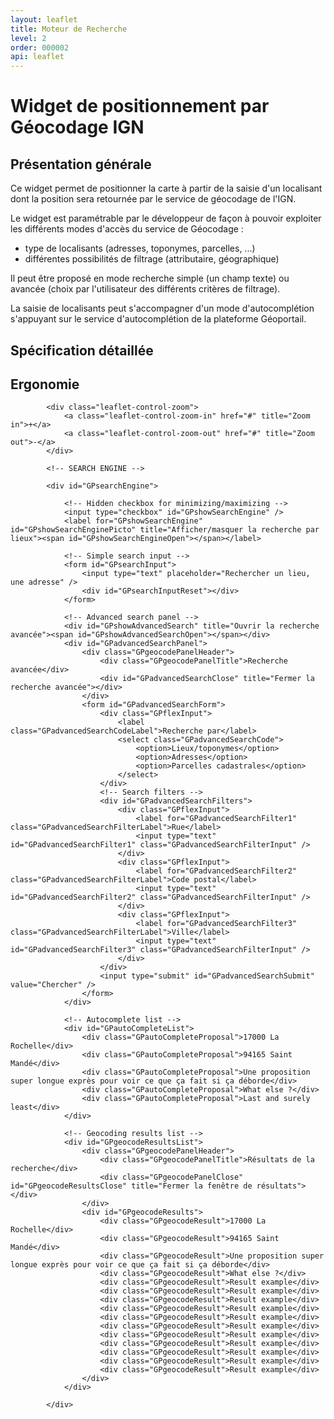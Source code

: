 ```yaml
---
layout: leaflet
title: Moteur de Recherche
level: 2
order: 000002
api: leaflet
---
```


# Widget de positionnement par Géocodage IGN

## Présentation générale

Ce widget permet de positionner la carte à partir de la saisie d'un localisant dont la position sera retournée par le service de géocodage de l'IGN.

Le widget est paramétrable par le développeur de façon à pouvoir exploiter les différents modes d'accès du service de Géocodage :

* type de localisants (adresses, toponymes, parcelles, ...)
* différentes possibilités de filtrage (attributaire, géographique)

Il peut être proposé en mode recherche simple (un champ texte) ou avancée (choix par l'utilisateur des différents critères de filtrage).

La saisie de localisants peut s'accompagner d'un mode d'autocomplétion s'appuyant sur le service d'autocomplétion de la plateforme Géoportail.

## Spécification détaillée

## Ergonomie
    
<div id="viewerDiv">
            
            <div class="leaflet-control-zoom">
                <a class="leaflet-control-zoom-in" href="#" title="Zoom in">+</a>
                <a class="leaflet-control-zoom-out" href="#" title="Zoom out">-</a>
            </div>
            
            <!-- SEARCH ENGINE -->
            
            <div id="GPsearchEngine">
                
                <!-- Hidden checkbox for minimizing/maximizing -->
                <input type="checkbox" id="GPshowSearchEngine" />
                <label for="GPshowSearchEngine" id="GPshowSearchEnginePicto" title="Afficher/masquer la recherche par lieux"><span id="GPshowSearchEngineOpen"></span></label>
                
                <!-- Simple search input -->
                <form id="GPsearchInput">
                    <input type="text" placeholder="Rechercher un lieu, une adresse" />
                    <div id="GPsearchInputReset"></div>
                </form>
                
                <!-- Advanced search panel -->
                <div id="GPshowAdvancedSearch" title="Ouvrir la recherche avancée"><span id="GPshowAdvancedSearchOpen"></span></div>
                <div id="GPadvancedSearchPanel">
                    <div class="GPgeocodePanelHeader">
                        <div class="GPgeocodePanelTitle">Recherche avancée</div>
                        <div id="GPadvancedSearchClose" title="Fermer la recherche avancée"></div>
                    </div>
                    <form id="GPadvancedSearchForm">
                        <div class="GPflexInput">
                            <label class="GPadvancedSearchCodeLabel">Recherche par</label>
                            <select class="GPadvancedSearchCode">
                                <option>Lieux/toponymes</option>
                                <option>Adresses</option>
                                <option>Parcelles cadastrales</option>
                            </select>
                        </div>
                        <!-- Search filters -->
                        <div id="GPadvancedSearchFilters">
                            <div class="GPflexInput">
                                <label for="GPadvancedSearchFilter1" class="GPadvancedSearchFilterLabel">Rue</label>
                                <input type="text" id="GPadvancedSearchFilter1" class="GPadvancedSearchFilterInput" />
                            </div>
                            <div class="GPflexInput">
                                <label for="GPadvancedSearchFilter2" class="GPadvancedSearchFilterLabel">Code postal</label>
                                <input type="text" id="GPadvancedSearchFilter2" class="GPadvancedSearchFilterInput" />
                            </div>
                            <div class="GPflexInput">
                                <label for="GPadvancedSearchFilter3" class="GPadvancedSearchFilterLabel">Ville</label>
                                <input type="text" id="GPadvancedSearchFilter3" class="GPadvancedSearchFilterInput" />
                            </div>
                        </div>
                        <input type="submit" id="GPadvancedSearchSubmit" value="Chercher" />
                    </form>
                </div>
                
                <!-- Autocomplete list -->
                <div id="GPautoCompleteList">
                    <div class="GPautoCompleteProposal">17000 La Rochelle</div>
                    <div class="GPautoCompleteProposal">94165 Saint Mandé</div>
                    <div class="GPautoCompleteProposal">Une proposition super longue exprès pour voir ce que ça fait si ça déborde</div>
                    <div class="GPautoCompleteProposal">What else ?</div>
                    <div class="GPautoCompleteProposal">Last and surely least</div>
                </div>
                
                <!-- Geocoding results list -->
                <div id="GPgeocodeResultsList">
                    <div class="GPgeocodePanelHeader">
                        <div class="GPgeocodePanelTitle">Résultats de la recherche</div>
                        <div class="GPgeocodePanelClose" id="GPgeocodeResultsClose" title="Fermer la fenêtre de résultats"></div>
                    </div>
                    <div id="GPgeocodeResults">
                        <div class="GPgeocodeResult">17000 La Rochelle</div>
                        <div class="GPgeocodeResult">94165 Saint Mandé</div>
                        <div class="GPgeocodeResult">Une proposition super longue exprès pour voir ce que ça fait si ça déborde</div>
                        <div class="GPgeocodeResult">What else ?</div>
                        <div class="GPgeocodeResult">Result example</div>
                        <div class="GPgeocodeResult">Result example</div>
                        <div class="GPgeocodeResult">Result example</div>
                        <div class="GPgeocodeResult">Result example</div>
                        <div class="GPgeocodeResult">Result example</div>
                        <div class="GPgeocodeResult">Result example</div>
                        <div class="GPgeocodeResult">Result example</div>
                        <div class="GPgeocodeResult">Result example</div>
                        <div class="GPgeocodeResult">Result example</div>
                        <div class="GPgeocodeResult">Result example</div>
                        <div class="GPgeocodeResult">Result example</div>
                    </div>
                </div>
                
            </div>
        
</div>
